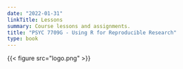 ```yaml
---
date: "2022-01-31"
linkTitle: Lessons
summary: Course lessons and assignments.
title: "PSYC 7709G - Using R for Reproducible Research"
type: book
---
```


{{< figure src="logo.png" >}}

